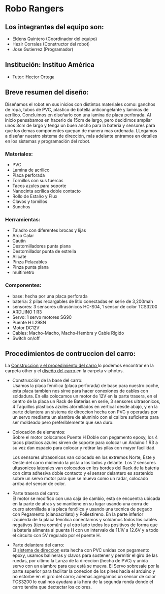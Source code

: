 # Robo Rangers 

## Los integrantes del equipo son:
- Eldens Quintero  (Coordinador del equipo)  
- Hezir Corrales (Constructor del robot)
- Jose Gutierrez (Programador)
  
## Institución: Instituo América 
- Tutor: Hector Ortega
  
## Breve resumen del diseño:
Diseñamos el robot en sus inicios con distintos materiales como: ganchos de ropa, tubos de PVC, plastico de botella anticongelante y laminas de acrílico. Concluimos en diseñarlo con una lamina de placa perforada. Al inicio pensabamos en hacerlo de 15cm de largo, pero decidimos ampliar unos 3cm de largo y tenga un buen ancho para la bateria y sensores para que los demas componentes quepan de manera mas ordenada. LLegamos a diseñar nuestro sistema de dirección, más adelante entramos en detalles en los sistemas y programación del robot. 

### Materiales:                                                                                                                
-  PVC                                                                                                                         
-  Lamina de acrilico                                                                                                           
-  Placa perforada                                                                                                                  
-  Tornillos con sus tuercas                                                                                                    
-  Tacos azules para soporte                                                                                                   
-  Nanocinta acrílica doble contacto                                                                                            
-  Rollo de Estaño y Flux                                                                                                      
-  Clavos y tornillos                                                                                                           
-  Sunchos                                                                                                                      

### Herramientas:
-  Taladro con diferentes brocas y lijas
-  Arco Calar
-  Cautin
-  Destornilladores punta plana
-  Destornillador punta de estrella
-  Alicate
-  Pinza Pelacables
-  Pinza punta plana
-  multimetro

### Componentes:
-  base: hecha por una placa perforada
-  batería: 2 pilas recargables de litio conectadas en serie de 3,200mah
-  sensores: 3 sensores ultrasónicos HC-S04, 1 sensor de color TCS3200
-  ARDUINO 1 R3
-  Servo: 1 servo motores SG90
-  Puente H L298N
-  Motor DC12V
-  Cables: Macho-Macho, Macho-Hembra y Cable Rígido
-  Switch on/off

## Procedimientos de contruccion del carro:

La [Construccion y el procedimiento del carro ](./other/) lo podemos encontrar en la carpeta other y el [diseño del carro ](./v-photos/) en la carpeta v-photos.

- Construcción de la base del carro:  
Usamos la placa fenólica (placa perforada) de base para nuestro coche, esta placa tambien nos sirve para hacer conexiones de cables con soldadura.
En ella colocamos un motor de 12V en la parte trasera, en el centro de la placa un Rack de Baterias en serie, 3 sensores ultrasonicos, 4 Taquillos plasticos azules atornillados en vertical desde abajo, y en la parte delantera un sistema de direccion hecha con PVC y operadas por un servo mediante un alambre de aluminio con el calibre suficiente para ser moldeado pero preferiblemente que sea duro.

- Colocación de elementos:  
Sobre el motor colocamos Puente H Doble con pegamento epoxy, los 4 tacos plasticos azules sirven de soporte para colocar un Arduino 1 R3 a su vez dan espacio para colocar y retirar las pilas con mayor facilidad.

  Los sensores ultrasonicos van colocado en los extremos Norte, Este y Oeste del carro midiendo la pista a los lados y delante.
  Los 2 sensores ultasonicos laterales van colocados en los bordes del Rack de la bateria con cinta adhesiva doble contacto y el sensor delantero es sostenido sobre un servo motor para que se mueva como un radar, colocado arriba del sensor de color. 


- Parte trasera del carro:  
El motor se modifico con una caja de cambio, esta se encuentra ubicada en la parte de atras y se mantiene en su lugar usando una corra de cuero atornillada a la placa fenólica y usando una tecnica de pegado con Pegamento (cianoacrilato) y Poliestireno.
En la parte inferior izquierda de la placa fenolica conectamos y soldamos todos los cables negativos (tierra común) y al otro lado todos los positivos de forma que la bateria alimenta al puenta H con un intervalo de 11.1V a 12.6V y a todo el circuito con 5V regulado por el puente H.

- Parte delantera del carro:  
El [sistema de direccion](schemes/Lanza_de_la_dirección_nueva.jpeg) esta hecha con PVC unidas con pegamento epoxy, usamos balineras y clavos para sostener y permitir el giro de las ruedas, por ultimo la Lanza de la direccion (hecha de PVC) y unida servo con un alambre para que está se mueva. El Servo sobresale por la parte superior para facilitar la conexion de los pines hacia el arduino y no estorbe en el giro del carro; ademas agregamos un sensor de color TCS3200 lo cual nos ayudara a la hora de la segunda ronda donde el carro tendra que dectectar los colores.
